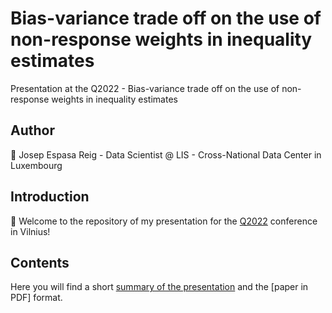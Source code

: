 # Bias-variance trade off on the use of non-response weights in inequality estimates
Presentation at the Q2022 - Bias-variance trade off on the use of non-response weights in inequality estimates

## Author
:man: Josep Espasa Reig - Data Scientist @ LIS - Cross-National Data  Center in Luxembourg

## Introduction
:wave: Welcome to the repository of my presentation for the [Q2022](https://q2022.stat.gov.lt/lt/) conference in Vilnius!

## Contents
Here you will find a short [summary of the presentation](#summary--tldr) and the [paper in PDF] format.

